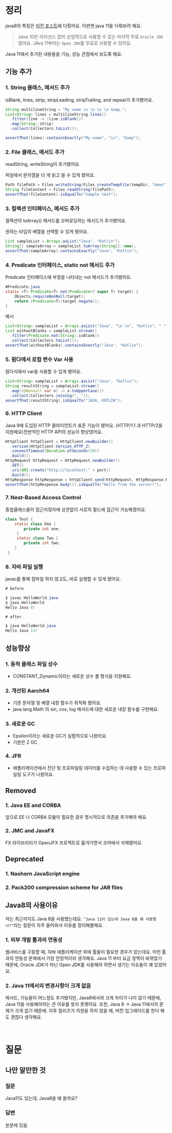 # 정리

java8의 특징은 [이전 포스트](https://livenow14.tistory.com/73)에 다뤘어요. 이번엔 java 11을 다뤄보려 해요.

> Java 10은 라이선스 없이 상업적으로 사용할 수 있는 마지막 무료 `Oracle JDK` 였어요.
JAva 11부터는 `Open JDK`를 무료로 사용할 수 있어요.
> 

Java 11에서 추가된 내용들을 기능, 성능 관점에서 보도록 해요.  

## 기능 추가

### 1. String 클래스, 메서드 추가

isBlank, lines, strip, stripLeading, stripTrailing, and repeat가 추가됐어요. 

```java
String multilineString = "My name \n \n is \n Gump.";
List<String> lines = multilineString.lines()
  .filter(line -> !line.isBlank())
  .map(String::strip)
  .collect(Collectors.toList());

assertThat(lines).containsExactly("My name", "is", "Gump");
```

### 2. File 클래스, 메서드 추가

readString, writeString이 추가됐어요. 

파일에서 문자열을 더 게 읽고 쓸 수 있게 됐어요. 

```java
Path filePath = Files.writeString(Files.createTempFile(tempDir, "demo", ".txt"), "Sample text");
String fileContent = Files.readString(filePath);
assertThat(fileContent).isEqualTo("Sample text");
```

### 3. 컬랙션 인터페이스, 메서드 추가

컬랙션의 toArray() 메서드를 오버로딩하는 메서드가 추가됐어요.

원하는 타입의 배열을 선택할 수 있게 됐어요.

```java
List sampleList = Arrays.asList("Java", "Kotlin");
String[] sampleArray = sampleList.toArray(String[]::new);
assertThat(sampleArray).containsExactly("Java", "Kotlin");
```

### 4. Predicate 인터페이스, static not 메서드 추가

Predicate 인터페이스에 부정을 나타내는 not 메서드가 추가됐어요.

```java
#Predicate.java
static <T> Predicate<T> not(Predicate<? super T> target) {
    Objects.requireNonNull(target);
    return (Predicate<T>)target.negate();
}
```

예시

```java
List<String> sampleList = Arrays.asList("Java", "\n \n", "Kotlin", " ");
List withoutBlanks = sampleList.stream()
  .filter(Predicate.not(String::isBlank))
  .collect(Collectors.toList());
assertThat(withoutBlanks).containsExactly("Java", "Kotlin");
```

### 5. 람다에서 로컬 변수 Var 사용

람다식에서 var을 사용할 수 있게 됐어요. 

```java
List<String> sampleList = Arrays.asList("Java", "Kotlin");
String resultString = sampleList.stream()
  .map((@Nonnull var x) -> x.toUpperCase())
  .collect(Collectors.joining(", "));
assertThat(resultString).isEqualTo("JAVA, KOTLIN");
```

### 6. HTTP Client

Java 9에 도입된 HTTP 클라이언트가 표준 기능이 됐어요. (HTTP/1.1 과 HTTP/2을 지원헤요)전반적인 HTTP API의 성능이 향상댔어요. 

```java
HttpClient httpClient = HttpClient.newBuilder()
  .version(HttpClient.Version.HTTP_2)
  .connectTimeout(Duration.ofSeconds(20))
  .build();
HttpRequest httpRequest = HttpRequest.newBuilder()
  .GET()
  .uri(URI.create("http://localhost:" + port))
  .build();
HttpResponse httpResponse = httpClient.send(httpRequest, HttpResponse.BodyHandlers.ofString());
assertThat(httpResponse.body()).isEqualTo("Hello from the server!");
```

### 7. **Nest-Based Access Control**

중첩클래스들이 접근지정자에 상관없이 서로의 필드에 접근이 가능해졌어요. 

```java
class Test {  
    static class One {  
        private int one; 
     } 
     static class Two {  
        private int two;  
    }
 }
```

### 8. 자바 파일 실행

javac를 통해 컴파일 하지 않고도, 바로 실행할 수 있게 됐어요. 

```java
# before

$ javac HelloWorld.java
$ java HelloWorld 
Hello Java 8!
```

```java
# after

$ java HelloWorld.java
Hello Java 11!
```

## 성능향상

### 1. 동적 클래스 파일 상수

- CONSTANT_Dynamic이라는 새로운 상수 풀 형식을 지원해요.

### 2. 개선된 Aarch64

- 기존 문자열 및 배열 내장 함수가 최적화 됐어요.
- java.lang.Math 의 sin, cos, log 메서드에 대한 새로운 내장 함수를 구현해요.

### 3. 새로운 GC

- Epsilon이라는 새로운 GC가 실험적으로 나왔어요.
- 기본은 Z GC

### 4. JFR

- 애플리케이션에서 진단 및 프로파일링 데이터를 수집하는 데 사용할 수 있는 프로파일링 도구가 나왔어요.

## Removed

### 1. **Java EE and CORBA**

앞으로 EE 나 CORBA 모듈이 필요한 경우 명시적으로 의존을 추가해야 해요.

### 2. JMC and JavaFX

FX 라이브러리가 OpenJFX 프로젝트로 옮겨가면서 코어에서 삭제됐어요.

## Deprecated

### 1. Nashorn JavaScript engine

### 2. Pack200 compression scheme for JAR files

## Java8의 사용이유

저는 최근까지도 Java 8을 사용했는데요. `"Java 11이 있는데 Java 8을 왜 사용했나?"`라는 질문이 자주 들어와서 이유를 정리해볼해요. 

### 1. 외부 개발 툴과의 연동성

웹서비스를 구동할 때, 자바 애플리케이션 외에 툴들이 필요한 경우가 있는데요. 이런 툴과의 연동성 문제에서 가장 안정적이라 생각해요. Java 11 부터 요금 정책이 바뀌었기 때문에, Oracle JDK가 아닌 Open JDK를 사용해야 하면서 생기는 이슈들이 꽤 있었어요. 

### 2. Java 11에서의 변경사항이 크게 없음

메서드, 기능들이 어느정도 추가됐지만, Java8에서와 크게 차이가 나지 않기 때문에, Java 11을 사용해야하는 큰 이유를 찾지 못햇어요. 
또한, Java 8 → Java 11에서의 문제가 크게 없기 때문에. 이후 릴리즈가 지원을 하지 않을 때, 버전 업그레이드를 한다 해도 괜찮다 생각해요. 

<br> 

# 질문

## 나만 알만한 것

### 질문

Java11도 있는데, Java8을 왜 쓸까요?

### 답변

본문에 있음.